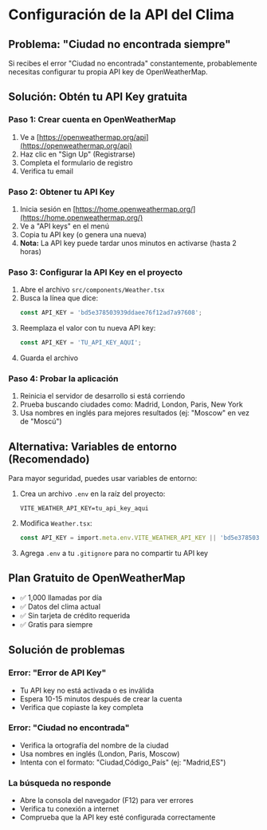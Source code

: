 # Configuración de la API del Clima

## Problema: "Ciudad no encontrada siempre"

Si recibes el error "Ciudad no encontrada" constantemente, probablemente necesitas configurar tu propia API key de OpenWeatherMap.

## Solución: Obtén tu API Key gratuita

### Paso 1: Crear cuenta en OpenWeatherMap
1. Ve a [https://openweathermap.org/api](https://openweathermap.org/api)
2. Haz clic en "Sign Up" (Registrarse)
3. Completa el formulario de registro
4. Verifica tu email

### Paso 2: Obtener tu API Key
1. Inicia sesión en [https://home.openweathermap.org/](https://home.openweathermap.org/)
2. Ve a "API keys" en el menú
3. Copia tu API key (o genera una nueva)
4. **Nota:** La API key puede tardar unos minutos en activarse (hasta 2 horas)

### Paso 3: Configurar la API Key en el proyecto
1. Abre el archivo `src/components/Weather.tsx`
2. Busca la línea que dice:
   ```typescript
   const API_KEY = 'bd5e378503939ddaee76f12ad7a97608';
   ```
3. Reemplaza el valor con tu nueva API key:
   ```typescript
   const API_KEY = 'TU_API_KEY_AQUI';
   ```
4. Guarda el archivo

### Paso 4: Probar la aplicación
1. Reinicia el servidor de desarrollo si está corriendo
2. Prueba buscando ciudades como: Madrid, London, Paris, New York
3. Usa nombres en inglés para mejores resultados (ej: "Moscow" en vez de "Moscú")

## Alternativa: Variables de entorno (Recomendado)

Para mayor seguridad, puedes usar variables de entorno:

1. Crea un archivo `.env` en la raíz del proyecto:
   ```
   VITE_WEATHER_API_KEY=tu_api_key_aqui
   ```

2. Modifica `Weather.tsx`:
   ```typescript
   const API_KEY = import.meta.env.VITE_WEATHER_API_KEY || 'bd5e378503939ddaee76f12ad7a97608';
   ```

3. Agrega `.env` a tu `.gitignore` para no compartir tu API key

## Plan Gratuito de OpenWeatherMap
- ✅ 1,000 llamadas por día
- ✅ Datos del clima actual
- ✅ Sin tarjeta de crédito requerida
- ✅ Gratis para siempre

## Solución de problemas

### Error: "Error de API Key"
- Tu API key no está activada o es inválida
- Espera 10-15 minutos después de crear la cuenta
- Verifica que copiaste la key completa

### Error: "Ciudad no encontrada"
- Verifica la ortografía del nombre de la ciudad
- Usa nombres en inglés (London, Paris, Moscow)
- Intenta con el formato: "Ciudad,Código_País" (ej: "Madrid,ES")

### La búsqueda no responde
- Abre la consola del navegador (F12) para ver errores
- Verifica tu conexión a internet
- Comprueba que la API key esté configurada correctamente
